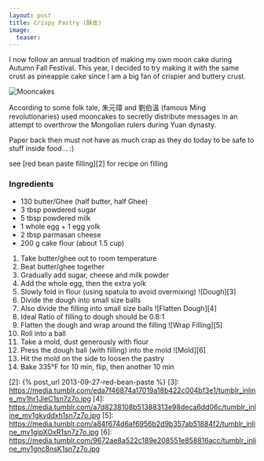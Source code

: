 ```yaml
---
layout: post
title: Crispy Pastry (酥皮)
image:
  teaser: 
---
```


I now follow an annual tradition of making my own moon cake during Autumn Fall Festival. This year, I decided to try making it with the same crust as pineapple cake since I am a big fan of crispier and buttery crust.


![Mooncakes][1]

According to some folk tale, 朱元璋 and 劉伯溫 (famous Ming revolutionaries) used mooncakes to secretly distribute messages in an attempt to overthrow the Mongolian rulers during Yuan dynasty.

Paper back then must not have as much crap as they do today to be safe to stuff inside food…  :)

see [red bean paste filling][2] for recipe on filling

### Ingredients
- 130 butter/Ghee (half butter, half Ghee)
- 3 tbsp powdered sugar
- 5 tbsp powdered milk
- 1 whole egg + 1 egg yolk
- 2 tbsp parmasan cheese
- 200 g cake flour  (about 1.5 cup)
   
1. Take butter/ghee out to room temperature
1. Beat butter/ghee together
1. Gradually add sugar, cheese and milk powder
1. Add the whole egg, then the extra yolk
1. Slowly fold in flour (using spatula to avoid overmixing)
![Dough][3]
1. Divide the dough into small size balls
1. Also divide the filling into small size balls
![Flatten Dough][4]
1. Ideal Ratio of filling to dough should be 0.8:1
1. Flatten the dough and wrap around the filling
![Wrap Filling][5]
1. Roll into a ball
1. Take a mold, dust generously with flour
1. Press the dough ball (with filling) into the mold
![Mold][6]
1. Hit the mold on the side to loosen the pastry
1. Bake 335&deg;F for 10 min, flip, then another 10 min

[1]: https://media.tumblr.com/a5202ed7f97957ccbb8d762c4cba94ed/tumblr_inline_mv1gd3indq1sn7z7o.jpg
[2]: {% post_url 2013-09-27-red-bean-paste %}
[3]: https://media.tumblr.com/eda7f46874a17019a18b422c004bf3e1/tumblr_inline_mv1hr1JieC1sn7z7o.jpg
[4]: https://media.tumblr.com/a7d8238108b51388313e98deca6dd06c/tumblr_inline_mv1gkyddxh1sn7z7o.jpg
[5]: https://media.tumblr.com/a84f674d6af6956b2d9b357ab51884f2/tumblr_inline_mv1gipXOxR1sn7z7o.jpg
[6]: https://media.tumblr.com/9672ae8a522c189e208551e858816acc/tumblr_inline_mv1gnc8nsK1sn7z7o.jpg
